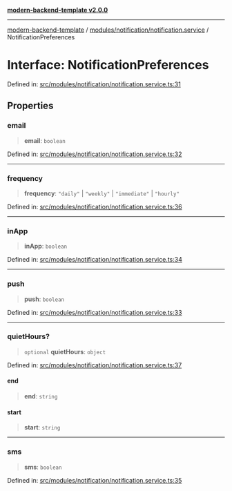 [**modern-backend-template v2.0.0**](../../../../README.md)

***

[modern-backend-template](../../../../modules.md) / [modules/notification/notification.service](../README.md) / NotificationPreferences

# Interface: NotificationPreferences

Defined in: [src/modules/notification/notification.service.ts:31](https://github.com/maemreyo/saas-4cus-nodejs/blob/2a5b3f3aa11335dfa561e80e1feabb8e6084261e/src/modules/notification/notification.service.ts#L31)

## Properties

### email

> **email**: `boolean`

Defined in: [src/modules/notification/notification.service.ts:32](https://github.com/maemreyo/saas-4cus-nodejs/blob/2a5b3f3aa11335dfa561e80e1feabb8e6084261e/src/modules/notification/notification.service.ts#L32)

***

### frequency

> **frequency**: `"daily"` \| `"weekly"` \| `"immediate"` \| `"hourly"`

Defined in: [src/modules/notification/notification.service.ts:36](https://github.com/maemreyo/saas-4cus-nodejs/blob/2a5b3f3aa11335dfa561e80e1feabb8e6084261e/src/modules/notification/notification.service.ts#L36)

***

### inApp

> **inApp**: `boolean`

Defined in: [src/modules/notification/notification.service.ts:34](https://github.com/maemreyo/saas-4cus-nodejs/blob/2a5b3f3aa11335dfa561e80e1feabb8e6084261e/src/modules/notification/notification.service.ts#L34)

***

### push

> **push**: `boolean`

Defined in: [src/modules/notification/notification.service.ts:33](https://github.com/maemreyo/saas-4cus-nodejs/blob/2a5b3f3aa11335dfa561e80e1feabb8e6084261e/src/modules/notification/notification.service.ts#L33)

***

### quietHours?

> `optional` **quietHours**: `object`

Defined in: [src/modules/notification/notification.service.ts:37](https://github.com/maemreyo/saas-4cus-nodejs/blob/2a5b3f3aa11335dfa561e80e1feabb8e6084261e/src/modules/notification/notification.service.ts#L37)

#### end

> **end**: `string`

#### start

> **start**: `string`

***

### sms

> **sms**: `boolean`

Defined in: [src/modules/notification/notification.service.ts:35](https://github.com/maemreyo/saas-4cus-nodejs/blob/2a5b3f3aa11335dfa561e80e1feabb8e6084261e/src/modules/notification/notification.service.ts#L35)
